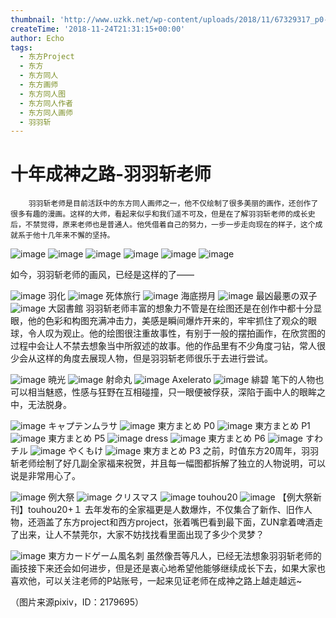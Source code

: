 ```yaml
---
thumbnail: 'http://www.uzkk.net/wp-content/uploads/2018/11/67329317_p0-825x510.png'
createTime: '2018-11-24T21:31:15+00:00'
author: Echo
tags:
  - 东方Project
  - 东方
  - 东方同人
  - 东方画师
  - 东方同人图
  - 东方同人作者
  - 东方同人画师
  - 羽羽斩
---
```


# 十年成神之路-羽羽斩老师

		羽羽斩老师是目前活跃中的东方同人画师之一，他不仅绘制了很多美丽的画作，还创作了很多有趣的漫画。这样的大师，看起来似乎和我们遥不可及，但是在了解羽羽斩老师的成长史后，不禁觉得，原来老师也是普通人。他凭借着自己的努力，一步一步走向现在的样子，这个成就系于他十几年来不懈的坚持。

![image](http://www.uzkk.net/wp-content/uploads/2018/11/1f46911c8701a18b12e3e5d8962f07082938feb4-1024x633.jpg) ![image](http://www.uzkk.net/wp-content/uploads/2018/11/2daab9504fc2d562822a277aef1190ef77c66c9d-1024x633.jpg) ![image](http://www.uzkk.net/wp-content/uploads/2018/11/ef592846f21fbe09ad56348363600c338644adb4-1024x633.jpg) ![image](http://www.uzkk.net/wp-content/uploads/2018/11/41ab94003af33a8736a5f48dce5c10385143b5f4-1024x633.jpg) ![image](http://www.uzkk.net/wp-content/uploads/2018/11/0781927eca806538e59e53849fdda144ac348240-1024x633.jpg) ![image](http://www.uzkk.net/wp-content/uploads/2018/11/28a37e6034a85edf93ae09b441540923dc54759d-790x1024.jpg)

如今，羽羽斩老师的画风，已经是这样的了——

![image](http://www.uzkk.net/wp-content/uploads/2018/11/67329317_p0-724x1024.png)
羽化
![image](http://www.uzkk.net/wp-content/uploads/2018/11/67281051_p0-724x1024.png)
死体旅行
![image](http://www.uzkk.net/wp-content/uploads/2018/11/67069522_p0-1-724x1024.png)
海底撈月
![image](http://www.uzkk.net/wp-content/uploads/2018/11/66698193_p0-806x1024.png)
最凶最悪の双子
![image](http://www.uzkk.net/wp-content/uploads/2018/11/67863722_p0-1-1024x724.png)
大図書館
羽羽斩老师丰富的想象力不管是在绘图还是在创作中都十分显眼，他的色彩和构图充满冲击力，美感是瞬间爆炸开来的，牢牢抓住了观众的眼球，令人叹为观止。他的绘图很注重故事性，有别于一般的摆拍画作，在欣赏图的过程中会让人不禁去想象当中所叙述的故事。他的作品里有不少角度刁钻，常人很少会从这样的角度去展现人物，但是羽羽斩老师很乐于去进行尝试。

![image](http://www.uzkk.net/wp-content/uploads/2018/11/67541841_p0-724x1024.png)
暁光
![image](http://www.uzkk.net/wp-content/uploads/2018/11/56644691_p0-1024x619.png)
射命丸
![image](http://www.uzkk.net/wp-content/uploads/2018/11/60402239_p0-1024x512.png)
Axelerato
![image](http://www.uzkk.net/wp-content/uploads/2018/11/59440662_p0-1024x718.png)
緋碧
笔下的人物也可以相当魅惑，性感与狂野在互相碰撞，只一眼便被俘获，深陷于画中人的眼眸之中，无法脱身。

![image](http://www.uzkk.net/wp-content/uploads/2018/11/61331580_p0-626x1024.png)
キャプテンムラサ
![image](http://www.uzkk.net/wp-content/uploads/2018/11/64654080_p0-724x1024.png)
東方まとめ P0
![image](http://www.uzkk.net/wp-content/uploads/2018/11/64654080_p1-625x1024.png)
東方まとめ P1
![image](http://www.uzkk.net/wp-content/uploads/2018/11/64654080_p5-1-749x1024.png)
東方まとめ P5
![image](http://www.uzkk.net/wp-content/uploads/2018/11/61404389_p0-724x1024.png)
dress
![image](http://www.uzkk.net/wp-content/uploads/2018/11/64654080_p6-781x1024.png)
東方まとめ P6
![image](http://www.uzkk.net/wp-content/uploads/2018/11/64471747_p0-1-768x1024.png)
すわチル
![image](http://www.uzkk.net/wp-content/uploads/2018/11/63322197_p0-1024x724.png)
やくもけ
![image](http://www.uzkk.net/wp-content/uploads/2018/11/64654080_p3-1024x956.png)
東方まとめ P3
之前，时值东方20周年，羽羽斩老师绘制了好几副全家福来祝贺，并且每一幅图都拆解了独立的人物说明，可以说是非常用心了。

![image](http://www.uzkk.net/wp-content/uploads/2018/11/56866592_p0-2-736x1024.png)
例大祭
![image](http://www.uzkk.net/wp-content/uploads/2018/11/54207024_p0-1-1024x724.png)
クリスマス
![image](http://www.uzkk.net/wp-content/uploads/2018/11/54285262_p0-1024x1024.jpg)
touhou20
![image](http://www.uzkk.net/wp-content/uploads/2018/11/56664389_p0-1024x737.png)
【例大祭新刊】touhou20+１
去年发布的全家福更是人数爆炸，不仅集合了新作、旧作人物，还涵盖了东方project和西方project，张着嘴巴看到最下面，ZUN拿着啤酒走了出来，让人不禁莞尔，大家不妨找找看里面出现了多少个灵梦？

![image](http://www.uzkk.net/wp-content/uploads/2018/11/61621517_p0-455x1024.jpg)
東方カードゲーム風名刺
虽然像吾等凡人，已经无法想象羽羽斩老师的画技接下来还会如何进步，但是还是衷心地希望他能够继续成长下去，如果大家也喜欢他，可以关注老师的P站账号，一起来见证老师在成神之路上越走越远~

（图片来源pixiv，ID：2179695）
